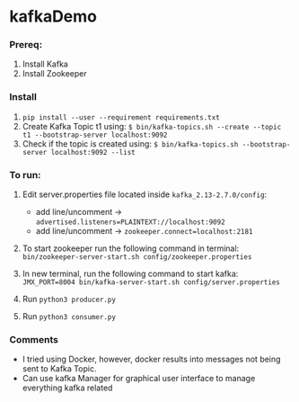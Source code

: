 # kafkaDemo

### Prereq:
  1) Install Kafka
  2) Install Zookeeper

### Install
  1) `pip install --user --requirement requirements.txt`
  2) Create Kafka Topic t1 using: `$ bin/kafka-topics.sh --create --topic t1 --bootstrap-server localhost:9092`
  3) Check if the topic is created using: `$ bin/kafka-topics.sh --bootstrap-server localhost:9092 --list`

### To run:
  
  1) Edit server.properties file located inside `kafka_2.13-2.7.0/config`:
      - add line/uncomment -> `advertised.listeners=PLAINTEXT://localhost:9092`
      - add line/uncomment -> `zookeeper.connect=localhost:2181`
     
  2) To start zookeeper run the following command in terminal: `bin/zookeeper-server-start.sh config/zookeeper.properties`
 
  3) In new terminal, run the following command to start kafka: `JMX_PORT=8004 bin/kafka-server-start.sh config/server.properties`

  4) Run `python3 producer.py`
  
  5) Run `python3 consumer.py`
 
### Comments 

- I tried using Docker, however, docker results into messages not being sent to Kafka Topic. 
- Can use kafka Manager for graphical user interface to manage everything kafka related
